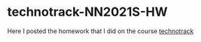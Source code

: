 # technotrack-NN2021S-HW
Here I posted the homework that I did on the course [technotrack](https://github.com/mailcourses/technotrack-NN2021S-lectures)
